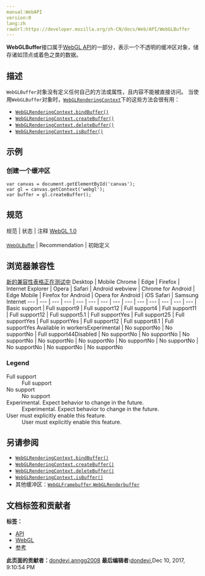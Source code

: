```yaml
---
manual:WebAPI
version:0
lang:zh
rawUrl:https://developer.mozilla.org/zh-CN/docs/Web/API/WebGLBuffer
---
```






**WebGLBuffer**接口属于[WebGL API](%9901 "")的一部分，表示一个不透明的缓冲区对象，储存诸如顶点或着色之类的数据。


## 描述<a name="描述"></a>


`WebGLBuffer`对象没有定义任何自己的方法或属性，且内容不能被直接访问。 当使用`WebGLBuffer`对象时，[`WebGLRenderingContext`](%3298 "WebGLRenderingContext 接口提供基于 OpenGL ES 2.0 的绘图上下文，用于在 HTML <canvas> 元素内绘图。")下的这些方法会很有用：


* [`WebGLRenderingContext.bindBuffer()`](%20400 "WebGL API的WebGLRenderingContext.bindBuffer()方法将给定的WebGLBuffer绑定到目标。")
* [`WebGLRenderingContext.createBuffer()`](%20401 "WebGL API 下的 WebGLRenderingContext.createBuffer() 方法可创建并初始化一个用于储存顶点数据或着色数据的WebGLBuffer对象")
* [`WebGLRenderingContext.deleteBuffer()`](%20402 "此页面仍未被本地化, 期待您的翻译!")
* [`WebGLRenderingContext.isBuffer()`](%20404 "WebGLRenderingContext.isBuffer() 是 WebGL API 的方法之一。如果传递的 WebGLBuffer 有效则返回 true，否则返回 false。")

## 示例<a name="示例"></a>

### 创建一个缓冲区<a name="创建一个缓冲区"></a>

```
var canvas = document.getElementById('canvas');
var gl = canvas.getContext('webgl');
var buffer = gl.createBuffer();
```

## 规范<a name="规范"></a>
规范 | 状态 | 注释 
[WebGL 1.0<br></br><small>WebGLBuffer</small>](%20408 "") | Recommendation | 初始定义 


## 浏览器兼容性<a name="浏览器兼容性"></a>
[新的兼容性表格正在测试中<i></i>](%3360 "")
<abbr>Desktop<i></i></abbr> | <abbr>Mobile<i></i></abbr> 
<abbr>Chrome<i></i></abbr> | <abbr>Edge<i></i></abbr> | <abbr>Firefox<i></i></abbr> | <abbr>Internet Explorer<i></i></abbr> | <abbr>Opera<i></i></abbr> | <abbr>Safari<i></i></abbr> | <abbr>Android webview<i></i></abbr> | <abbr>Chrome for Android<i></i></abbr> | <abbr>Edge Mobile<i></i></abbr> | <abbr>Firefox for Android<i></i></abbr> | <abbr>Opera for Android<i></i></abbr> | <abbr>iOS Safari<i></i></abbr> | <abbr>Samsung Internet<i></i></abbr> 
 ---  |  ---  |  ---  |  ---  |  ---  |  ---  |  ---  |  ---  |  ---  |  ---  |  ---  |  ---  |  ---  |  ---  | 
Basic support | <abbr>Full support</abbr>9 | <abbr>Full support</abbr>12 | <abbr>Full support</abbr>4 | <abbr>Full support</abbr>11 | <abbr>Full support</abbr>12 | <abbr>Full support</abbr>5.1 | <abbr>Full support</abbr>Yes | <abbr>Full support</abbr>25 | <abbr>Full support</abbr>Yes | <abbr>Full support</abbr>Yes | <abbr>Full support</abbr>12 | <abbr>Full support</abbr>8.1 | <abbr>Full support</abbr>Yes 
Available in workers<abbr>Experimental<i></i></abbr> | <abbr>No support</abbr>No | <abbr>No support</abbr>No | <abbr>Full support</abbr>44<abbr>Disabled<i></i></abbr> | <abbr>No support</abbr>No | <abbr>No support</abbr>No | <abbr>No support</abbr>No | <abbr>No support</abbr>No | <abbr>No support</abbr>No | <abbr>No support</abbr>No | <abbr>No support</abbr>No | <abbr>No support</abbr>No | <abbr>No support</abbr>No | <abbr>No support</abbr>No 


### Legend<a name="Legend"></a>
<dl><dt id=''><abbr>Full support</abbr></dt><dd>Full support</dd><dt id=''><abbr>No support</abbr></dt><dd>No support</dd><dt id=''><abbr>Experimental. Expect behavior to change in the future.<i></i></abbr></dt><dd>Experimental. Expect behavior to change in the future.</dd><dt id=''><abbr>User must explicitly enable this feature.<i></i></abbr></dt><dd>User must explicitly enable this feature.</dd></dl>

## 另请参阅<a name="另请参阅"></a>

* [`WebGLRenderingContext.bindBuffer()`](%20400 "WebGL API的WebGLRenderingContext.bindBuffer()方法将给定的WebGLBuffer绑定到目标。")
* [`WebGLRenderingContext.createBuffer()`](%20401 "WebGL API 下的 WebGLRenderingContext.createBuffer() 方法可创建并初始化一个用于储存顶点数据或着色数据的WebGLBuffer对象")
* [`WebGLRenderingContext.deleteBuffer()`](%20402 "此页面仍未被本地化, 期待您的翻译!")
* [`WebGLRenderingContext.isBuffer()`](%20404 "WebGLRenderingContext.isBuffer() 是 WebGL API 的方法之一。如果传递的 WebGLBuffer 有效则返回 true，否则返回 false。")
* 其他缓冲区：[`WebGLFramebuffer`](%3294 "此页面仍未被本地化, 期待您的翻译!"),[`WebGLRenderbuffer`](%3297 "此页面仍未被本地化, 期待您的翻译!")



## 文档标签和贡献者
**标签：**
* [API](%50 "")
* [WebGL](%52 "")
* [参考](%9539 "")

**此页面的贡献者：**[dondevi](%20422 ""),[anngg2008](%20423 "")
**最后编辑者:**[dondevi](%20422 ""),<time>Dec 10, 2017, 9:10:54 PM</time>


